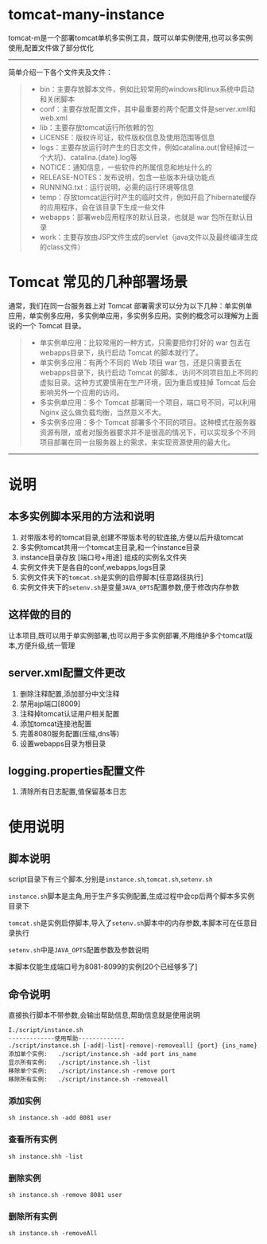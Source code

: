 # tomcat-many-instance
tomcat-m是一个部署tomcat单机多实例工具，既可以单实例使用,也可以多实例使用,配置文件做了部分优化

-----

简单介绍一下各个文件夹及文件：
> * bin：主要存放脚本文件，例如比较常用的windows和linux系统中启动和关闭脚本
> * conf：主要存放配置文件，其中最重要的两个配置文件是server.xml和web.xml
> * lib：主要存放tomcat运行所依赖的包
> * LICENSE：版权许可证，软件版权信息及使用范围等信息
> * logs：主要存放运行时产生的日志文件，例如catalina.out(曾经掉过一个大坑)、catalina.{date}.log等
> * NOTICE：通知信息，一些软件的所属信息和地址什么的
> * RELEASE-NOTES：发布说明，包含一些版本升级功能点
> * RUNNING.txt：运行说明，必需的运行环境等信息
> * temp：存放tomcat运行时产生的临时文件，例如开启了hibernate缓存的应用程序，会在该目录下生成一些文件
> * webapps：部署web应用程序的默认目录，也就是 war 包所在默认目录
> * work：主要存放由JSP文件生成的servlet（java文件以及最终编译生成的class文件）

# Tomcat 常见的几种部署场景

通常，我们在同一台服务器上对 Tomcat 部署需求可以分为以下几种：单实例单应用，单实例多应用，多实例单应用，多实例多应用。实例的概念可以理解为上面说的一个 Tomcat 目录。

> * 单实例单应用：比较常用的一种方式，只需要把你打好的 war 包丢在 webapps目录下，执行启动 Tomcat 的脚本就行了。
> * 单实例多应用：有两个不同的 Web 项目 war 包，还是只需要丢在webapps目录下，执行启动 Tomcat 的脚本，访问不同项目加上不同的虚拟目录。这种方式要慎用在生产环境，因为重启或挂掉 Tomcat 后会影响另外一个应用的访问。
> * 多实例单应用：多个 Tomcat 部署同一个项目，端口号不同，可以利用 Nginx 这么做负载均衡，当然意义不大。
> * 多实例多应用：多个 Tomcat 部署多个不同的项目。这种模式在服务器资源有限，或者对服务器要求并不是很高的情况下，可以实现多个不同项目部署在同一台服务器上的需求，来实现资源使用的最大化。

-----
# 说明
## 本多实例脚本采用的方法和说明
1. 对带版本号的tomcat目录,创建不带版本号的软连接,方便以后升级tomcat
2. 多实例tomcat共用一个tomcat主目录,和一个instance目录
3. instance目录存放 [端口号+用途] 组成的实例名文件夹
4. 实例文件夹下是各自的conf,webapps,logs目录
5. 实例文件夹下的`tomcat.sh`是实例的启停脚本[任意路径执行]
6. 实例文件夹下的`setenv.sh`是变量`JAVA_OPTS`配置参数,便于修改内存参数

## 这样做的目的
让本项目,既可以用于单实例部署,也可以用于多实例部署,不用维护多个tomcat版本,方便升级,统一管理

## server.xml配置文件更改
1. 删除注释配置,添加部分中文注释
2. 禁用ajp端口[8009]
3. 注释掉tomcat认证用户相关配置
4. 添加tomcat连接池配置
5. 完善8080服务配置(压缩,dns等)
6. 设置webapps目录为根目录

## logging.properties配置文件
1. 清除所有日志配置,值保留基本日志

# 使用说明
## 脚本说明
script目录下有三个脚本,分别是`instance.sh`,`tomcat.sh`,`setenv.sh`

`instance.sh`脚本是主角,用于生产多实例配置,生成过程中会cp后两个脚本多实例目录下

`tomcat.sh`是实例启停脚本,导入了`setenv.sh`脚本中的内存参数,本脚本可在任意目录执行

`setenv.sh`中是`JAVA_OPTS`配置参数及参数说明

本脚本仅能生成端口号为8081-8099的实例[20个已经够多了]

## 命令说明
直接执行脚本不带参数,会输出帮助信息,帮助信息就是使用说明
```
I./script/instance.sh 
-------------使用帮助-------------
./script/instance.sh [-add|-list|-remove|-removeall] {port} {ins_name}
添加单个实例:	  ./script/instance.sh -add port ins_name
显示所有实例:	  ./script/instance.sh -list
移除单个实例:	  ./script/instance.sh -remove port
移除所有实例:	  ./script/instance.sh -removeall
```
### 添加实例 
```shell
sh instance.sh -add 8081 user
```
### 查看所有实例
```shell
sh instance.shh -list
```
### 删除实例
```shell
sh instance.sh -remove 8081 user
```
### 删除所有实例
```shell
sh instance.sh -removeAll
```



